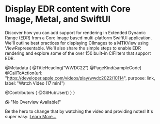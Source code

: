 # Display EDR content with Core Image, Metal, and SwiftUI

Discover how you can add support for rendering in Extended Dynamic Range (EDR) from a Core Image based multi-platform SwiftUI application. We'll outline best practices for displaying CIImages to a MTKView using ViewRepresentable. We'll also share the simple steps to enable EDR rendering and explore some of the over 150 built-in CIFilters that support EDR.

@Metadata {
   @TitleHeading("WWDC22")
   @PageKind(sampleCode)
   @CallToAction(url: "https://developer.apple.com/videos/play/wwdc2022/10114", purpose: link, label: "Watch Video (17 min)")

   @Contributors {
      @GitHubUser(<replace this with your GitHub handle>)
   }
}

😱 "No Overview Available!"

Be the hero to change that by watching the video and providing notes! It's super easy:
 [Learn More…](https://wwdcnotes.com/documentation/wwdcnotes/contributing)
